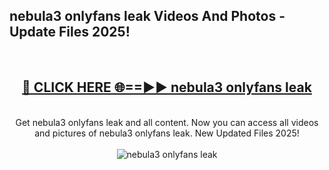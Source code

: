 <h2>nebula3 onlyfans leak Videos And Photos - Update Files 2025!</h2>
<br>
<div align="center">
<h2><a href="https://linkcuts.com/hfmhzwbr" rel="nofollow">🔴 CLICK HERE 🌐==►► nebula3 onlyfans leak</a></h2>
<br>
Get nebula3 onlyfans leak and all content. Now you can access all videos and pictures of nebula3 onlyfans leak. New Updated Files 2025!
<br>
<br>
<a href="https://linkcuts.com/hfmhzwbr" rel="nofollow" data-target="animated-image.originalLink"><img src="https://i.ibb.co.com/WyWwxjT/player-gif2.gif" alt="nebula3 onlyfans leak" style="max-width: 100%; display: inline-block;" data-target="animated-image.originalImage"></a>
</div>
<br>